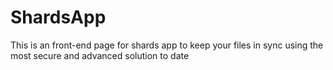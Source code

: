 # ShardsApp
This is an front-end page for shards app to keep your files in sync using the most secure and advanced solution to date
